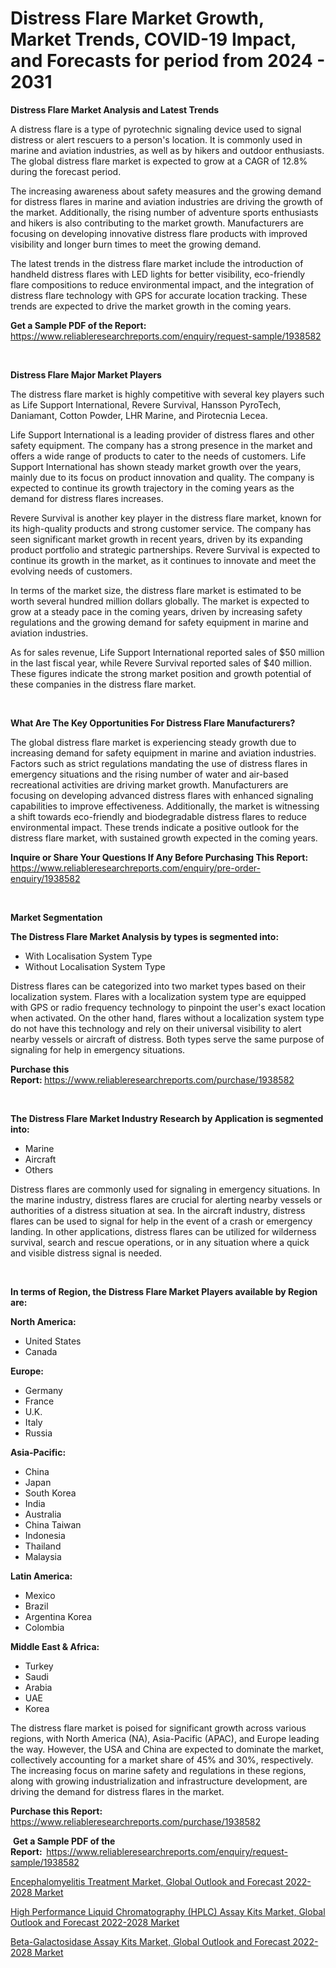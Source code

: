 <p><h1>Distress Flare Market Growth, Market Trends, COVID-19 Impact, and Forecasts for period from 2024 - 2031</h1></p><p><strong>Distress Flare Market Analysis and Latest Trends</strong></p>
<p><p>A distress flare is a type of pyrotechnic signaling device used to signal distress or alert rescuers to a person's location. It is commonly used in marine and aviation industries, as well as by hikers and outdoor enthusiasts. The global distress flare market is expected to grow at a CAGR of 12.8% during the forecast period.</p><p>The increasing awareness about safety measures and the growing demand for distress flares in marine and aviation industries are driving the growth of the market. Additionally, the rising number of adventure sports enthusiasts and hikers is also contributing to the market growth. Manufacturers are focusing on developing innovative distress flare products with improved visibility and longer burn times to meet the growing demand.</p><p>The latest trends in the distress flare market include the introduction of handheld distress flares with LED lights for better visibility, eco-friendly flare compositions to reduce environmental impact, and the integration of distress flare technology with GPS for accurate location tracking. These trends are expected to drive the market growth in the coming years.</p></p>
<p><strong>Get a Sample PDF of the Report:&nbsp;</strong> <a href="https://www.reliableresearchreports.com/enquiry/request-sample/1938582">https://www.reliableresearchreports.com/enquiry/request-sample/1938582</a></p>
<p>&nbsp;</p>
<p><strong>Distress Flare Major Market Players</strong></p>
<p><p>The distress flare market is highly competitive with several key players such as Life Support International, Revere Survival, Hansson PyroTech, Daniamant, Cotton Powder, LHR Marine, and Pirotecnia Lecea. </p><p>Life Support International is a leading provider of distress flares and other safety equipment. The company has a strong presence in the market and offers a wide range of products to cater to the needs of customers. Life Support International has shown steady market growth over the years, mainly due to its focus on product innovation and quality. The company is expected to continue its growth trajectory in the coming years as the demand for distress flares increases.</p><p>Revere Survival is another key player in the distress flare market, known for its high-quality products and strong customer service. The company has seen significant market growth in recent years, driven by its expanding product portfolio and strategic partnerships. Revere Survival is expected to continue its growth in the market, as it continues to innovate and meet the evolving needs of customers.</p><p>In terms of the market size, the distress flare market is estimated to be worth several hundred million dollars globally. The market is expected to grow at a steady pace in the coming years, driven by increasing safety regulations and the growing demand for safety equipment in marine and aviation industries.</p><p>As for sales revenue, Life Support International reported sales of $50 million in the last fiscal year, while Revere Survival reported sales of $40 million. These figures indicate the strong market position and growth potential of these companies in the distress flare market.</p></p>
<p>&nbsp;</p>
<p><strong>What Are The Key Opportunities For Distress Flare Manufacturers?</strong></p>
<p><p>The global distress flare market is experiencing steady growth due to increasing demand for safety equipment in marine and aviation industries. Factors such as strict regulations mandating the use of distress flares in emergency situations and the rising number of water and air-based recreational activities are driving market growth. Manufacturers are focusing on developing advanced distress flares with enhanced signaling capabilities to improve effectiveness. Additionally, the market is witnessing a shift towards eco-friendly and biodegradable distress flares to reduce environmental impact. These trends indicate a positive outlook for the distress flare market, with sustained growth expected in the coming years.</p></p>
<p><strong>Inquire or Share Your Questions If Any Before Purchasing This Report:</strong> <a href="https://www.reliableresearchreports.com/enquiry/pre-order-enquiry/1938582">https://www.reliableresearchreports.com/enquiry/pre-order-enquiry/1938582</a></p>
<p>&nbsp;</p>
<p><strong>Market Segmentation</strong></p>
<p><strong>The Distress Flare Market Analysis by types is segmented into:</strong></p>
<p><ul><li>With Localisation System Type</li><li>Without Localisation System Type</li></ul></p>
<p><p>Distress flares can be categorized into two market types based on their localization system. Flares with a localization system type are equipped with GPS or radio frequency technology to pinpoint the user's exact location when activated. On the other hand, flares without a localization system type do not have this technology and rely on their universal visibility to alert nearby vessels or aircraft of distress. Both types serve the same purpose of signaling for help in emergency situations.</p></p>
<p><strong>Purchase this Report:&nbsp;</strong><a href="https://www.reliableresearchreports.com/purchase/1938582">https://www.reliableresearchreports.com/purchase/1938582</a></p>
<p>&nbsp;</p>
<p><strong>The Distress Flare Market Industry Research by Application is segmented into:</strong></p>
<p><ul><li>Marine</li><li>Aircraft</li><li>Others</li></ul></p>
<p><p>Distress flares are commonly used for signaling in emergency situations. In the marine industry, distress flares are crucial for alerting nearby vessels or authorities of a distress situation at sea. In the aircraft industry, distress flares can be used to signal for help in the event of a crash or emergency landing. In other applications, distress flares can be utilized for wilderness survival, search and rescue operations, or in any situation where a quick and visible distress signal is needed.</p></p>
<p>&nbsp;</p>
<p><strong>In terms of Region, the Distress Flare Market Players available by Region are:</strong></p>
<p>
    <p> <strong> North America: </strong>
        <ul>
            <li>United States</li>
            <li>Canada</li>
        </ul>
        </p> 
    <p> <strong> Europe: </strong>
        <ul>
            <li>Germany</li>
            <li>France</li>
            <li>U.K.</li>
            <li>Italy</li>
            <li>Russia</li>
        </ul>
        </p> 
    <p> <strong> Asia-Pacific: </strong>
        <ul>
            <li>China</li>
            <li>Japan</li>
            <li>South Korea</li>
            <li>India</li>
            <li>Australia</li>
            <li>China Taiwan</li>
            <li>Indonesia</li>
            <li>Thailand</li>
            <li>Malaysia</li>
        </ul>
        </p> 
    <p> <strong> Latin America: </strong>
        <ul>
            <li>Mexico</li>
            <li>Brazil</li>
            <li>Argentina Korea</li>
            <li>Colombia</li>
        </ul>
        </p> 
    <p> <strong> Middle East & Africa: </strong>
        <ul>
            <li>Turkey</li>
            <li>Saudi</li>
            <li>Arabia</li>
            <li>UAE</li>
            <li>Korea</li>
        </ul>
    </p>
    </p>
<p><p>The distress flare market is poised for significant growth across various regions, with North America (NA), Asia-Pacific (APAC), and Europe leading the way. However, the USA and China are expected to dominate the market, collectively accounting for a market share of 45% and 30%, respectively. The increasing focus on marine safety and regulations in these regions, along with growing industrialization and infrastructure development, are driving the demand for distress flares in the market.</p></p>
<p><strong>Purchase this Report: </strong><a href="https://www.reliableresearchreports.com/purchase/1938582">https://www.reliableresearchreports.com/purchase/1938582</a></p>
<p>&nbsp;<strong>Get a Sample PDF of the Report:&nbsp;&nbsp;</strong><a href="https://www.reliableresearchreports.com/enquiry/request-sample/1938582">https://www.reliableresearchreports.com/enquiry/request-sample/1938582</a></p>
<p><strong></strong></p>
<p><p><a href="https://view.publitas.com/reportprime-1/encephalomyelitis-treatment-market-global-outlook-and-forecast-2022-2028-market-insights-market-players-and-forecast-till-2030-wd6kkm_8vkpa/">Encephalomyelitis Treatment Market, Global Outlook and Forecast 2022-2028 Market</a></p><p><a href="https://view.publitas.com/reportprime-1/decoding-the-high-performance-liquid-chromatography-hplc-assay-kits-market-global-outlook-and-forecast-2022-2028-market-a-deep-dive-into-the-latest-market-trends-market-segmentation-and-competitive-analysis/">High Performance Liquid Chromatography (HPLC) Assay Kits Market, Global Outlook and Forecast 2022-2028 Market</a></p><p><a href="https://view.publitas.com/reportprime-1/beta-galactosidase-assay-kits-market-global-outlook-and-forecast-2022-2028-market-size-2023-2030-global-industrial-analysis-key-geographical-regions-market-share-top-key-players-product-types-and-forecast-research-report/">Beta-Galactosidase Assay Kits Market, Global Outlook and Forecast 2022-2028 Market</a></p></p>